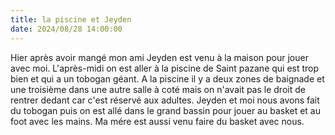 ```yaml
---
title: la piscine et Jeyden
date: 2024/08/28 14:00:00 
---
```

Hier après avoir mangé mon ami Jeyden est venu à la maison pour jouer avec moi. L'après-midi on est aller à la piscine de Saint pazane qui est trop bien et qui a un tobogan géant.
A la piscine il y a deux zones de baignade et une troisième dans une autre salle à coté mais on n'avait pas le droit de rentrer dedant car c'est réservé aux adultes.
Jeyden et moi nous avons fait du tobogan puis on est allé dans le grand bassin pour jouer au basket et au foot avec les mains. Ma mére est aussi venu faire du basket avec nous.







